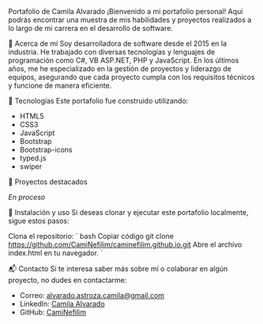 Portafolio de Camila Alvarado
¡Bienvenido a mi portafolio personal! Aquí podrás encontrar una muestra de mis habilidades y proyectos realizados a lo largo de mi carrera en el desarrollo de software.

🚀 Acerca de mí
Soy desarrolladora de software desde el 2015 en la industria. He trabajado con diversas tecnologías y lenguajes de programación como C#, VB ASP.NET, PHP y JavaScript. En los últimos años, me he especializado en la gestión de proyectos y liderazgo de equipos, asegurando que cada proyecto cumpla con los requisitos técnicos y funcione de manera eficiente.

🌟 Tecnologías
Este portafolio fue construido utilizando:

- HTML5
- CSS3
- JavaScript
- Bootstrap
- Bootstrap-icons
- typed.js
- swiper

📂 Proyectos destacados

*En proceso*

🔧 Instalación y uso
Si deseas clonar y ejecutar este portafolio localmente, sigue estos pasos:

Clona el repositorio:
´
bash
Copiar código
git clone https://github.com/CamiNefilim/caminefilim.github.io.git
Abre el archivo index.html en tu navegador.
´

📬 Contacto
Si te interesa saber más sobre mí o colaborar en algún proyecto, no dudes en contactarme:

- Correo: alvarado.astroza.camila@gmail.com
- LinkedIn: [Camila Alvarado](https://www.linkedin.com/in/camila-alvarado-astroza-52b0b6141/)
- GitHub: [CamiNefilim](https://github.com/CamiNefilim)
